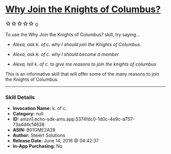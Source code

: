# [Why Join the Knights of Columbus?](http://alexa.amazon.com/#skills/amzn1.echo-sdk-ams.app.5374fdc0-1d0c-4e9c-a757-73a4d4c14638)
![0 stars](../../images/ic_star_border_black_18dp_1x.png)![0 stars](../../images/ic_star_border_black_18dp_1x.png)![0 stars](../../images/ic_star_border_black_18dp_1x.png)![0 stars](../../images/ic_star_border_black_18dp_1x.png)![0 stars](../../images/ic_star_border_black_18dp_1x.png) 0

To use the Why Join the Knights of Columbus? skill, try saying...

* *Alexa, ask k. of c. why I should join the Knights of Columbus.*

* *Alexa, ask k. of c. why I should become a member*

* *Alexa, tell k. of c. to give me reasons to join the knights of columbus*

This is an informative skill that will offer some of the many reasons to join the Knights of Columbus.

***

### Skill Details

* **Invocation Name:** k. of c.
* **Category:** null
* **ID:** amzn1.echo-sdk-ams.app.5374fdc0-1d0c-4e9c-a757-73a4d4c14638
* **ASIN:** B01GME2A28
* **Author:** Steiert Solutions
* **Release Date:** June 14, 2016 @ 04:42:37
* **In-App Purchasing:** No
